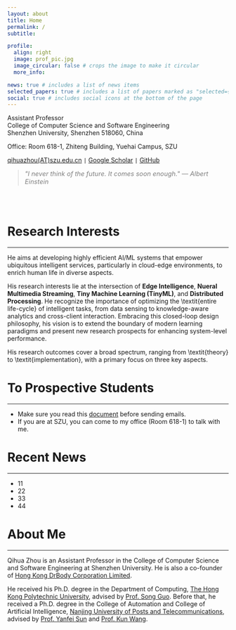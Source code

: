 ```yaml
---
layout: about
title: Home
permalink: /
subtitle: 

profile:
  align: right
  image: prof_pic.jpg
  image_circular: false # crops the image to make it circular
  more_info: 

news: true # includes a list of news items
selected_papers: true # includes a list of papers marked as "selected={true}"
social: true # includes social icons at the bottom of the page
---
```



Assistant Professor  
College of Computer Science and Software Engineering  
Shenzhen University, Shenzhen 518060, China  

Office: Room 618-1, Zhiteng Building, Yuehai Campus, SZU  

[qihuazhou(AT)szu.edu.cn](https://qihuazhou.github.io/) <code>&#124;</code> [Google Scholar](https://scholar.google.com/citations?user=vsD8e8QAAAAJ) <code>&#124;</code> [GitHub](https://github.com/kimihe)


> <span style="font-size:11pt; color:grey"> *"I never think of the future. It comes soon enough." — Albert Einstein*</span>

<br/><br/>

# Research Interests
---

He aims at developing highly efficient AI/ML systems that empower ubiquitous intelligent services, particularly in cloud-edge environments, to enrich human life in diverse aspects.

His research interests lie at the intersection of **Edge Intelligence**, **Nueral Multimedia Streaming**, **Tiny Machine Learning (TinyML)**, and **Distributed Processing**. 
He recognize the importance of optimizing the \textit{entire life-cycle} of intelligent tasks, from data sensing to knowledge-aware analytics and cross-client interaction. 
Embracing this closed-loop design philosophy, his vision is to extend the boundary of modern learning paradigms and present new research prospects for enhancing system-level performance.

His research outcomes cover a broad spectrum, ranging from \textit{theory} to \textit{implementation}, with a primary focus on three key aspects.


# To Prospective Students
---

* Make sure you read this [document]() before sending emails.
* If you are at SZU, you can come to my office (Room 618-1) to talk with me.


# Recent News
---

* 11  
* 22  
* 33  
* 44 


# About Me
---

Qihua Zhou is an Assistant Professor in the College of Computer Science and Software Engineering at Shenzhen University. He is also a co-founder of [Hong Kong DrBody Corporation Limited](https://zerodrbody.wixsite.com/drbody).

He received his Ph.D. degree in the Department of Computing, [The Hong Kong Polytechnic University](https://www.polyu.edu.hk/web/en/home/index.html), advised by [Prof. Song Guo](https://cse.hkust.edu.hk/admin/people/faculty/profile/songguo).
Before that, he received a Ph.D. degree in the College of Automation and College of Artificial Intelligence, [Nanjing University of Posts and Telecommunications](https://www.njupt.edu.cn/), advised by [Prof. Yanfei Sun](https://yjs.njupt.edu.cn/dsgl/nocontrol/college/dsfcxq.htm?dsJbxxId=9B9D05C52D3F2DCFE050007F01006EFE) and [Prof. Kun Wang](https://sme.fudan.edu.cn/60/2f/c31133a352303/page.htm).


